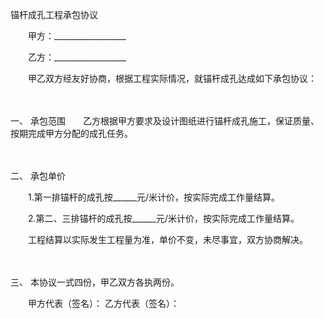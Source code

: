 



锚杆成孔工程承包协议



 

　　甲方：__________________

　　乙方：__________________　　

　　甲乙双方经友好协商，根据工程实际情况，就锚杆成孔达成如下承包协议：

　　

一、
 承包范围　　乙方根据甲方要求及设计图纸进行锚杆成孔施工，保证质量、按期完成甲方分配的成孔任务。

　　

二、
 承包单价　　

　　1.第一排锚杆的成孔按______元/米计价，按实际完成工作量结算。　　

　　2.第二、三排锚杆的成孔按______元/米计价，按实际完成工作量结算。　　

　　工程结算以实际发生工程量为准，单价不变，未尽事宜，双方协商解决。

　　

三、
本协议一式四份，甲乙双方各执两份。　　

　　甲方代表（签名）： 乙方代表（签名）：